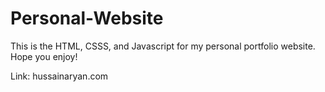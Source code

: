 # Personal-Website

This is the HTML, CSSS, and Javascript for my personal portfolio website. Hope you enjoy!

Link: hussainaryan.com
